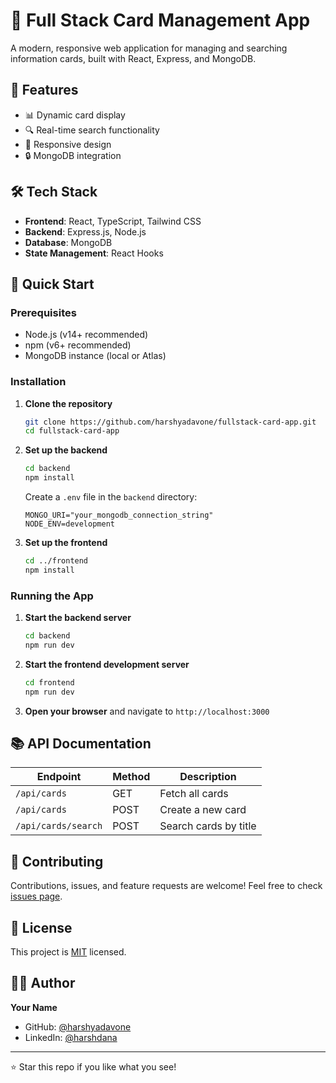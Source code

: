 # 🚀 Full Stack Card Management App

A modern, responsive web application for managing and searching information cards, built with React, Express, and MongoDB.

## 🌟 Features

- 📊 Dynamic card display
- 🔍 Real-time search functionality
- 🎨 Responsive design
- 🔒 MongoDB integration

## 🛠 Tech Stack

- **Frontend**: React, TypeScript, Tailwind CSS
- **Backend**: Express.js, Node.js
- **Database**: MongoDB
- **State Management**: React Hooks

## 🚀 Quick Start

### Prerequisites

- Node.js (v14+ recommended)
- npm (v6+ recommended)
- MongoDB instance (local or Atlas)

### Installation

1. **Clone the repository**

   ```bash
   git clone https://github.com/harshyadavone/fullstack-card-app.git
   cd fullstack-card-app
   ```

2. **Set up the backend**

   ```bash
   cd backend
   npm install
   ```

   Create a `.env` file in the `backend` directory:

   ```
   MONGO_URI="your_mongodb_connection_string"
   NODE_ENV=development
   ```

3. **Set up the frontend**

   ```bash
   cd ../frontend
   npm install
   ```

### Running the App

1. **Start the backend server**

   ```bash
   cd backend
   npm run dev
   ```

2. **Start the frontend development server**

   ```bash
   cd frontend
   npm run dev
   ```

3. **Open your browser** and navigate to `http://localhost:3000`

## 📚 API Documentation

| Endpoint | Method | Description |
|----------|--------|-------------|
| `/api/cards` | GET | Fetch all cards |
| `/api/cards` | POST | Create a new card |
| `/api/cards/search` | POST | Search cards by title |

## 🤝 Contributing

Contributions, issues, and feature requests are welcome! Feel free to check [issues page](https://github.com/yourusername/fullstack-card-app/issues).

## 📝 License

This project is [MIT](https://choosealicense.com/licenses/mit/) licensed.

## 👨‍💻 Author

**Your Name**

- GitHub: [@harshyadavone](https://github.com/harshyadavone)
- LinkedIn: [@harshdana](https://linkedin.com/in/harshdana)

---

⭐️ Star this repo if you like what you see!
```